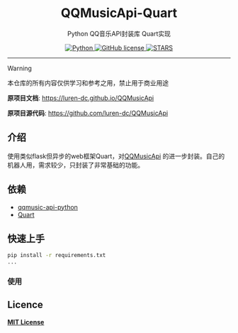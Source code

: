 <div align="center">
    <h1> QQMusicApi-Quart </h1>
    <p> Python QQ音乐API封装库 Quart实现 </p>
    <a href="https://www.python.org">
        <img src="https://img.shields.io/badge/python-3.9+-blue" alt="Python">
    </a>
    <a href="https://github.com/000px/QQMusicApi/tree/main?tab=MIT-1-ov-file">
        <img src="https://img.shields.io/github/license/000px/QQMusicApi" alt="GitHub license">
    </a>
    <a href="https://github.com/luren-dc/QQMusicApi/stargazers">
        <img src="https://img.shields.io/github/stars/000px/QQMusicApi?color=yellow&label=Github%20Stars" alt="STARS">
    </a>
</div>

---

> [!WARNING]
> 本仓库的所有内容仅供学习和参考之用，禁止用于商业用途

**原项目文档**: <a href="https://luren-dc.github.io/QQMusicApi" target="_blank">https://luren-dc.github.io/QQMusicApi</a>

**原项目源代码**: <a href="https://github.com/luren-dc/QQMusicApi" target="_blank">https://github.com/luren-dc/QQMusicApi</a>

## 介绍

使用类似flask但异步的web框架Quart，对[QQMusicApi](https://github.com/luren-dc/QQMusicApi) 的进一步封装。自己的机器人用，需求较少，只封装了非常基础的功能。

## 依赖

- [qqmusic-api-python](https://github.com/luren-dc/QQMusicApi)
- [Quart](https://github.com/pallets/quart)

## 快速上手

```bash
pip install -r requirements.txt
...
```

### 使用

## Licence

**[MIT License](https://github.com/000px/QQMusicApi?tab=MIT-1-ov-file)**
